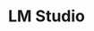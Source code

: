 ---
git: https://github.com/lmstudio-ai
logohandle: lmstudioai
sort: lmstudio
title: LM Studio
twitter: https://x.com/LMStudioAI
website: https://lmstudio.ai/
---